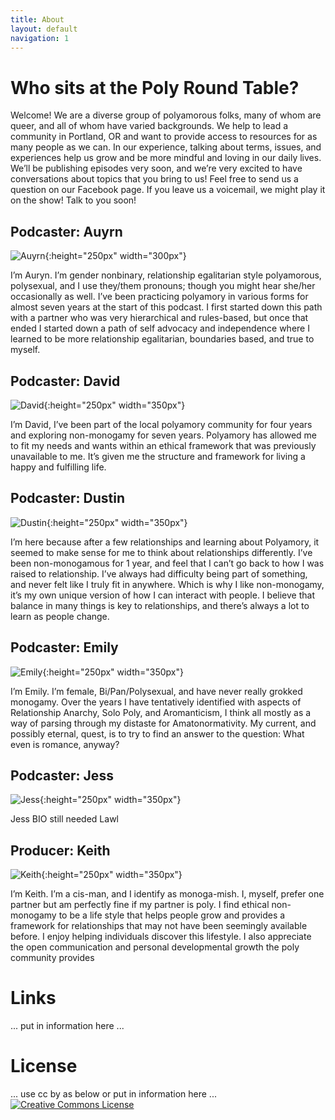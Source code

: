 ```yaml
---
title: About
layout: default
navigation: 1
---
```


# Who sits at the Poly Round Table?

Welcome! We are a diverse group of polyamorous folks, many of whom are queer, and all of whom have varied backgrounds. We help to lead a community in Portland, OR and want to provide access to resources for as many people as we can. In our experience, talking about terms, issues, and experiences help us grow and be more mindful and loving in our daily lives. We’ll be publishing episodes very soon, and we’re very excited to have conversations about topics that you bring to us! Feel free to send us a question on our Facebook page. If you leave us a voicemail, we might play it on the show! Talk to you soon!

## Podcaster: Auyrn
![Auyrn](/img/auryn.jpg){:height="250px" width="300px"}

I’m Auryn. I’m gender nonbinary, relationship egalitarian style polyamorous, polysexual, and I use they/them pronouns; though you might hear she/her occasionally as well. I’ve been practicing polyamory in various forms for almost seven years at the start of this podcast. I first started down this path with a partner who was very hierarchical and rules-based, but once that ended I started down a path of self advocacy and independence where I learned to be more relationship egalitarian, boundaries based, and true to myself.


## Podcaster: David
![David](/img/david.jpg){:height="250px" width="350px"}

I’m David, I’ve been part of the local polyamory community for four years and exploring non-monogamy for seven years. Polyamory has allowed me to fit my needs and wants within an ethical framework that was previously unavailable to me. It’s given me the structure and framework for living a happy and fulfilling life.

## Podcaster: Dustin
![Dustin](/img/dustin.png){:height="250px" width="350px"}

I’m here because after a few relationships and learning about Polyamory, it seemed to make sense for me to think about relationships differently. I’ve been non-monogamous for 1 year, and feel that I can’t go back to how I was raised to relationship. I’ve always had difficulty being part of something, and never felt like I truly fit in anywhere. Which is why I like non-monogamy, it’s my own unique version of how I can interact with people. I believe that balance in many things is key to relationships, and there’s always a lot to learn as people change.

## Podcaster: Emily
![Emily](/img/emily.jpg){:height="250px" width="350px"}

I’m Emily.  I’m female, Bi/Pan/Polysexual, and have never really grokked monogamy.  Over the years I have tentatively identified with aspects of Relationship Anarchy, Solo Poly, and Aromanticism, I think all mostly as a way of parsing through my distaste for Amatonormativity.  My current, and possibly eternal, quest, is to try to find an answer to the question: What even is romance, anyway?


## Podcaster: Jess
![Jess](/img/jess.jpg){:height="250px" width="350px"}

Jess BIO still needed Lawl



## Producer: Keith
![Keith](/img/keith.jpg){:height="250px" width="350px"}

I’m Keith. I’m a cis-man, and I identify as monoga-mish. I, myself, prefer one partner but am perfectly fine if my partner is poly. I find ethical non-monogamy to be a life style that helps people grow and provides a framework for relationships that may not have been seemingly available before. I enjoy helping individuals discover this lifestyle. I also appreciate the open communication and personal developmental growth the poly community provides


# Links

... put in information here ...


# License

... use cc by as below or put in information here ...
[![Creative Commons License](https://i.creativecommons.org/l/by/4.0/88x31.png)](http://creativecommons.org/licenses/by/4.0/)
